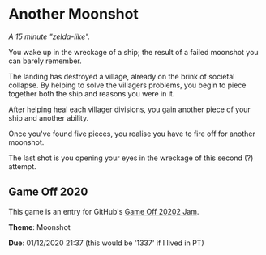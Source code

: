 # Another Moonshot

*A 15 minute "zelda-like".*

You wake up in the wreckage of a ship; the result of a failed moonshot you can barely remember.

The landing has destroyed a village, already on the brink of societal collapse. By helping to solve the villagers problems, you begin to piece together both the ship and reasons you were in it.

After helping heal each villager divisions, you gain another piece of your ship and another ability.

Once you've found five pieces, you realise you have to fire off for another moonshot.

The last shot is you opening your eyes in the wreckage of this second (?) attempt.

## Game Off 2020

This game is an entry for GitHub's [Game Off 20202 Jam](https://itch.io/jam/game-off-2020).

**Theme**: Moonshot

**Due**: 01/12/2020 21:37 (this would be '1337' if I lived in PT)
